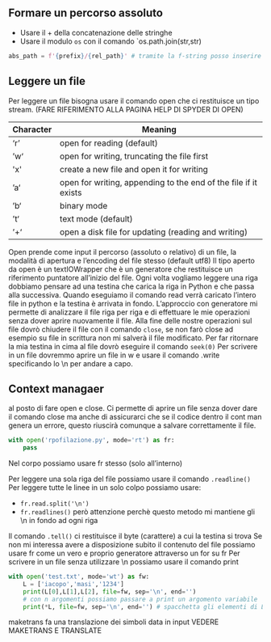 ```python

```

## Formare un percorso assoluto
- Usare il + della concatenazione delle stringhe
- Usare il modulo `os` con il comando `os.path.join(str,str)
```python
abs_path = f'{prefix}/{rel_path}' # tramite la f-string posso inserire automaticamente dentro la stringa stessa delle variabili
```

## Leggere un file
Per leggere un file bisogna usare il comando open che ci restituisce un tipo stream. (FARE RIFERIMENTO ALLA PAGINA HELP DI SPYDER DI OPEN)

| Character | Meaning                                                         |
| --------- | --------------------------------------------------------------- |
| ‘r’       | open for reading (default)                                      |
| ’w‘       | open for writing, truncating the file first                     |
| 'x'       | create a new file and open it for writing                       |
| ’a‘       | open for writing, appending to the end of the file if it exists |
| ’b‘       | binary mode                                                     |
| ’t‘       | text mode (default)                                             |
| ’+‘       | open a disk file for updating (reading and writing)             |


Open prende come input il percorso (assoluto o relativo) di un file, la modalità di apertura e l’encoding del file stesso (default utf8)
Il tipo aperto da open è un textIOWrapper che è un generatore che restituisce un riferimento puntatore all’inizio del file. Ogni volta vogliamo leggere una riga dobbiamo pensare ad una testina che carica la riga in Python e che passa alla successiva. Quando eseguiamo il comando read verrà caricato l’intero file in python e la testina è arrivata in fondo.
L’approccio con generatore mi permette di analizzare il file riga per riga e di effettuare le mie operazioni senza dover aprire nuovamente il file.
Alla fine delle nostre operazioni sul file dovrò chiudere il file con il comando `close`, se non farò close ad esempio su file in scrittura non mi salverà il file modificato.
Per far ritornare la mia testina in cima al file dovrò eseguire il comando `seek(0)`
Per scrivere in un file dovremmo aprire un file in w e usare il comando .write specificando lo \n per andare a capo.

## Context managaer
al posto di fare open e close. Ci permette di aprire un file senza dover dare il comando close ma anche di assicurarci che se il codice dentro il cont man genera un errore, questo riuscirà comunque a salvare correttamente il file.

```python
with open('rpofilazione.py', mode='rt') as fr:
	pass
```

Nel corpo possiamo usare fr stesso (solo all’interno)

Per leggere una sola riga del file possiamo usare il comando `.readline()` 
Per leggere tutte le linee in un solo colpo possiamo usare:
- `fr.read.split('\n')`
- `fr.readlines()` però attenzione perchè questo metodo mi mantiene gli \n in fondo ad ogni riga

Il comando `.tell()` ci restituisce il byte (carattere) a cui la testina si trova
Se non mi interessa avere a disposizione subito il contenuto del file possiamo usare fr come un vero e proprio generatore attraverso un for su fr
Per scrivere in un file senza utilizzare \n possiamo usare il comando print
```python
with open('test.txt', mode='wt') as fw:
	L = ['iacopo','masi','1234']
	print(L[0],L[1],L[2], file=fw, sep='\n', end='')
	# con n argomenti possiamo passare a print un argomento variabile
	print(*L, file=fw, sep='\n', end='') # spacchetta gli elementi di L e li scrive dentro il file (letteramente fa un print nel file)
```

maketrans fa una translazione dei simboli data in input VEDERE MAKETRANS E TRANSLATE
